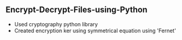 ## Encrypt-Decrypt-Files-using-Python

 - Used cryptography python library
 - Created encryption ker using symmetrical equation using 'Fernet'
